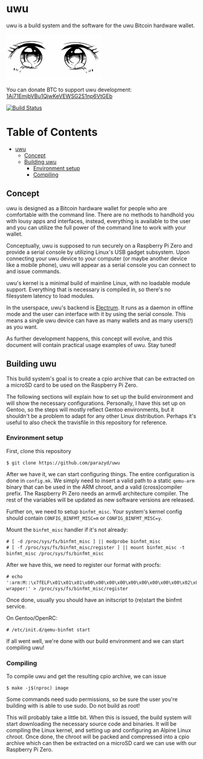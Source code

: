 uwu
===

uwu is a build system and the software for the uwu Bitcoin hardware
wallet.

![uwu](uwu.png)

You can donate BTC to support uwu development:
[1Ai71EmjbVBu1QjwKeVEWSG2S1np6VtGEb](bitcoin:1Ai71EmjbVBu1QjwKeVEWSG2S1np6VtGEb)

[![Build Status](https://travis-ci.org/parazyd/uwu.svg?branch=master)](https://travis-ci.org/parazyd/uwu)

Table of Contents
=================

   * [uwu](#uwu)
      * [Concept](#concept)
      * [Building uwu](#building-uwu)
         * [Environment setup](#environment-setup)
         * [Compiling](#compiling)

Concept
-------

uwu is designed as a Bitcoin hardware wallet for people who are
comfortable with the command line. There are no methods to handhold you
with lousy apps and interfaces, instead, everything is available to the
user and you can utilize the full power of the command line to work with
your wallet.

Conceptually, uwu is supposed to run securely on a Raspberry Pi Zero and
provide a serial console by utilizing Linux's USB gadget subsystem. Upon
connecting your uwu device to your computer (or maybe another device
like a mobile phone), uwu will appear as a serial console you can
connect to and issue commands.

uwu's kernel is a minimal build of mainline Linux, with no loadable
module support. Everything that is necessary is compiled in, so there's
no filesystem latency to load modules.

In the userspace, uwu's backend is
[Electrum](https://github.com/spesmilo/electrum). It runs as a daemon in
offline mode and the user can interface with it by using the serial
console. This means a single uwu device can have as many wallets and as
many users(!) as you want.

As further development happens, this concept will evolve, and this
document will contain practical usage examples of uwu. Stay tuned!


Building uwu
------------

This build system's goal is to create a cpio archive that can be
extracted on a microSD card to be used on the Raspberry Pi Zero.

The following sections will explain how to set up the build environment
and will show the necessary configurations. Personally, I have this set
up on Gentoo, so the steps will mostly reflect Gentoo environments, but
it shouldn't be a problem to adapt for any other Linux distribution.
Perhaps it's useful to also check the travisfile in this repository for
reference.

### Environment setup

First, clone this repository

```
$ git clone https://github.com/parazyd/uwu
```

After we have it, we can start configuring things. The entire
configuration is done in `config.mk`. We simply need to insert a valid
path to a static `qemu-arm` binary that can be used in the ARM chroot,
and a valid (cross)compiler prefix. The Raspberry Pi Zero needs an armv6
architecture compiler. The rest of the variables will be updated as new
software versions are released.

Further on, we need to setup `binfmt_misc`. Your system's kernel config
should contain `CONFIG_BINFMT_MISC=m` or `CONFIG_BINFMT_MISC=y`.

Mount the `binfmt_misc` handler if it's not already:

```
# [ -d /proc/sys/fs/binfmt_misc ] || modprobe binfmt_misc
# [ -f /proc/sys/fs/binfmt_misc/register ] || mount binfmt_misc -t binfmt_misc /proc/sys/fs/binfmt_misc
```

After we have this, we need to register our format with procfs:

```
# echo ':arm:M::\x7fELF\x01\x01\x01\x00\x00\x00\x00\x00\x00\x00\x00\x00\x02\x00\x28\x00:\xff\xff\xff\xff\xff\xff\xff\x00\xff\xff\xff\xff\xff\xff\xff\xff\xfe\xff\xff\xff:/qemu-wrapper:' > /proc/sys/fs/binfmt_misc/register
```

Once done, usually you should have an initscript to (re)start the binfmt
service.

On Gentoo/OpenRC:

```
# /etc/init.d/qemu-binfmt start
```

If all went well, we're done with our build environment and we can start
compiling uwu!


### Compiling

To compile uwu and get the resulting cpio archive, we can issue

```
$ make -j$(nproc) image
```

Some commands need sudo permissions, so be sure the user you're building
with is able to use sudo. Do not build as root!

This will probably take a little bit. When this is issued, the build
system will start downloading the necessary source code and binaries. It
will be compiling the Linux kernel, and setting up and configuring an
Alpine Linux chroot. Once done, the chroot will be packed and compressed
into a cpio archive which can then be extracted on a microSD card we can
use with our Raspberry Pi Zero.
